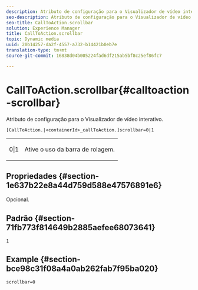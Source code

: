 ```yaml
---
description: Atributo de configuração para o Visualizador de vídeo interativo.
seo-description: Atributo de configuração para o Visualizador de vídeo interativo.
seo-title: CallToAction.scrollbar
solution: Experience Manager
title: CallToAction.scrollbar
topic: Dynamic media
uuid: 20b14257-da2f-4557-a732-b14421b0eb7e
translation-type: tm+mt
source-git-commit: 16838d04b005224fad6df215ab5bf8c25ef86fc7

---
```



# CallToAction.scrollbar{#calltoaction-scrollbar}

Atributo de configuração para o Visualizador de vídeo interativo.

`[CallToAction.|<containerId>_callToAction.]scrollbar=0|1`

<table id="table_441553CD34C94A58A9D7CBF772DEDDB6"> 
 <tbody> 
  <tr> 
   <td colname="col1"> <p> <span class="codeph"> 0|1</span> </p> </td> 
   <td colname="col2"> <p> Ative o uso da barra de rolagem. </p> </td> 
  </tr> 
 </tbody> 
</table>

## Propriedades {#section-1e637b22e8a44d759d588e47576891e6}

Opcional.

## Padrão {#section-71fb773f814649b2885aefee68073641}

`1`

## Example {#section-bce98c31f08a4a0ab262fab7f95ba020}

```
scrollbar=0
```

